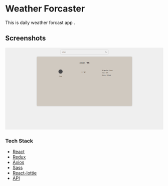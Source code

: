 # Weather Forcaster

This is daily weather forcast app .

## Screenshots

<img src="./public/Project-image/forcast-app.png">

### Tech Stack

- [React](https://reactjs.org/)
- [Redux](https://redux.js.org/)
- [Axios](https://www.npmjs.com/package/axios)
- [Sass](https://sass-lang.com/)
- [React-lottie](https://www.npmjs.com/package/react-lottie)
- [API](https://openweathermap.org/)